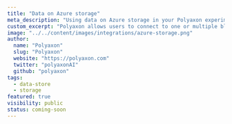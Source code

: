 ```yaml
---
title: "Data on Azure storage"
meta_description: "Using data on Azure storage in your Polyaxon experiments and jobs."
custom_excerpt: "Polyaxon allows users to connect to one or multiple blobs on Azure storage to access data directly on you machine learning experiments."
image: "../../content/images/integrations/azure-storage.png"
author:
  name: "Polyaxon"
  slug: "Polyaxon"
  website: "https://polyaxon.com"
  twitter: "polyaxonAI"
  github: "polyaxon"
tags: 
  - data-store
  - storage
featured: true
visibility: public
status: coming-soon
---
```

